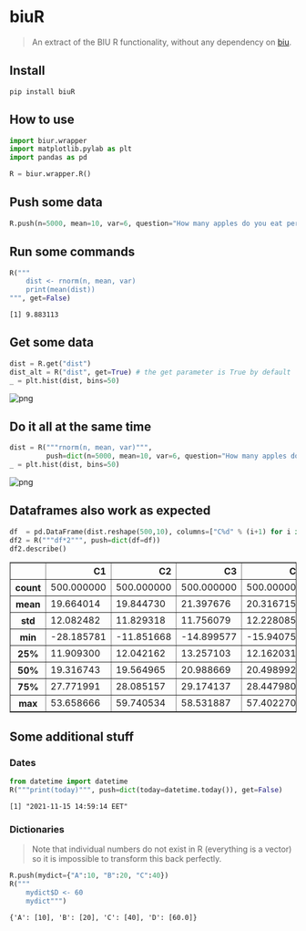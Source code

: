 # biuR
> An extract of the BIU R functionality, without any dependency on <a href='https://github.com/thiesgehrmann/biuR'>biu</a>.


## Install

`pip install biuR`

## How to use

```python
import biur.wrapper
import matplotlib.pylab as plt
import pandas as pd
```

```python
R = biur.wrapper.R()
```

## Push some data

```python
R.push(n=5000, mean=10, var=6, question="How many apples do you eat per day?")
```

## Run some commands

```python
R("""
    dist <- rnorm(n, mean, var)
    print(mean(dist))
""", get=False)
```

    [1] 9.883113


## Get some data

```python
dist = R.get("dist")
dist_alt = R("dist", get=True) # the get parameter is True by default
_ = plt.hist(dist, bins=50)
```


![png](docs/images/output_10_0.png)


## Do it all at the same time

```python
dist = R("""rnorm(n, mean, var)""",
         push=dict(n=5000, mean=10, var=6, question="How many apples do you eat per day?"))
_ = plt.hist(dist, bins=50)
```


![png](docs/images/output_12_0.png)


## Dataframes also work as expected

```python
df  = pd.DataFrame(dist.reshape(500,10), columns=["C%d" % (i+1) for i in range(10)])
df2 = R("""df*2""", push=dict(df=df))
df2.describe()
```




<div>
<style scoped>
    .dataframe tbody tr th:only-of-type {
        vertical-align: middle;
    }

    .dataframe tbody tr th {
        vertical-align: top;
    }

    .dataframe thead th {
        text-align: right;
    }
</style>
<table border="1" class="dataframe">
  <thead>
    <tr style="text-align: right;">
      <th></th>
      <th>C1</th>
      <th>C2</th>
      <th>C3</th>
      <th>C4</th>
      <th>C5</th>
      <th>C6</th>
      <th>C7</th>
      <th>C8</th>
      <th>C9</th>
      <th>C10</th>
    </tr>
  </thead>
  <tbody>
    <tr>
      <th>count</th>
      <td>500.000000</td>
      <td>500.000000</td>
      <td>500.000000</td>
      <td>500.000000</td>
      <td>500.000000</td>
      <td>500.000000</td>
      <td>500.000000</td>
      <td>500.000000</td>
      <td>500.000000</td>
      <td>500.000000</td>
    </tr>
    <tr>
      <th>mean</th>
      <td>19.664014</td>
      <td>19.844730</td>
      <td>21.397676</td>
      <td>20.316715</td>
      <td>19.915327</td>
      <td>20.479617</td>
      <td>20.606811</td>
      <td>20.671680</td>
      <td>19.978792</td>
      <td>20.363389</td>
    </tr>
    <tr>
      <th>std</th>
      <td>12.082482</td>
      <td>11.829318</td>
      <td>11.756079</td>
      <td>12.228085</td>
      <td>11.878440</td>
      <td>12.626452</td>
      <td>11.560421</td>
      <td>12.360558</td>
      <td>12.425381</td>
      <td>12.545196</td>
    </tr>
    <tr>
      <th>min</th>
      <td>-28.185781</td>
      <td>-11.851668</td>
      <td>-14.899577</td>
      <td>-15.940758</td>
      <td>-23.651277</td>
      <td>-17.811376</td>
      <td>-13.721199</td>
      <td>-17.615716</td>
      <td>-18.421257</td>
      <td>-22.172515</td>
    </tr>
    <tr>
      <th>25%</th>
      <td>11.909300</td>
      <td>12.042162</td>
      <td>13.257103</td>
      <td>12.162031</td>
      <td>12.214617</td>
      <td>11.778717</td>
      <td>12.920449</td>
      <td>12.178726</td>
      <td>11.741882</td>
      <td>12.254866</td>
    </tr>
    <tr>
      <th>50%</th>
      <td>19.316743</td>
      <td>19.564965</td>
      <td>20.988669</td>
      <td>20.498992</td>
      <td>19.765990</td>
      <td>20.166144</td>
      <td>20.278277</td>
      <td>20.020587</td>
      <td>20.054040</td>
      <td>20.275403</td>
    </tr>
    <tr>
      <th>75%</th>
      <td>27.771991</td>
      <td>28.085157</td>
      <td>29.174137</td>
      <td>28.447980</td>
      <td>28.061103</td>
      <td>28.312460</td>
      <td>28.384447</td>
      <td>28.869581</td>
      <td>28.670938</td>
      <td>29.319559</td>
    </tr>
    <tr>
      <th>max</th>
      <td>53.658666</td>
      <td>59.740534</td>
      <td>58.531887</td>
      <td>57.402270</td>
      <td>55.351012</td>
      <td>52.867132</td>
      <td>56.286094</td>
      <td>55.596513</td>
      <td>50.953409</td>
      <td>58.989365</td>
    </tr>
  </tbody>
</table>
</div>



## Some additional stuff

### Dates

```python
from datetime import datetime
R("""print(today)""", push=dict(today=datetime.today()), get=False)
```

    [1] "2021-11-15 14:59:14 EET"


### Dictionaries

> Note that individual numbers do not exist in R (everything is a vector) so it is impossible to transform this back perfectly.

```python
R.push(mydict={"A":10, "B":20, "C":40})
R("""
    mydict$D <- 60
    mydict""")
```




    {'A': [10], 'B': [20], 'C': [40], 'D': [60.0]}


